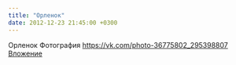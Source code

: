 ```yaml
---
title: "Орленок"
date: 2012-12-23 21:45:00 +0300
---
```


Орленок
Фотография
<a class="vk-attach" href="https://vk.com/photo-36775802_295398807">https://vk.com/photo-36775802_295398807</a>
<a class="vk-attach" href="https://vk.com/photo-36775802_295398807">Вложение</a>
